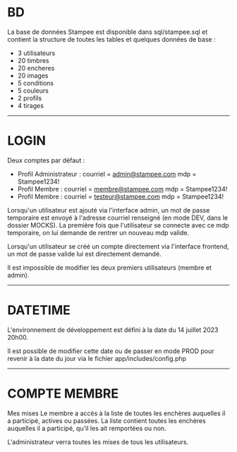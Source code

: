 # BD

La base de données Stampee est disponible dans sql/stampee.sql et contient la structure de toutes les tables et quelques données de base :
- 3 utilisateurs
- 20 timbres
- 20 encheres
- 20 images
- 5 conditions
- 5 couleurs
- 2 profils
- 4 tirages

---

# LOGIN

Deux comptes par défaut :
- Profil Administrateur : 
    courriel = admin@stampee.com
    mdp = Stampee1234!
- Profil Membre :
    courriel = membre@stampee.com
    mdp = Stampee1234!
- Profil Membre :
    courriel = testeur@stampee.com
    mdp = Stampee1234!

Lorsqu'un utilisateur est ajouté via l'interface admin, un mot de passe temporaire est envoyé à l'adresse courriel renseigné (en mode DEV, dans le dossier MOCKS). La première fois que l'utilisateur se connecte avec ce mdp temporaire, on lui demande de rentrer un nouveau mdp valide.

Lorsqu'un utilisateur se créé un compte directement via l'interface frontend, un mot de passe valide lui est directement demandé.

Il est impossible de modifier les deux premiers utilisateurs (membre et admin).

---

# DATETIME

L'environnement de développement est défini à la date du 14 juillet 2023 20h00.

Il est possible de modifier cette date ou de passer en mode PROD pour revenir à la date du jour via le fichier app/includes/config.php

---

# COMPTE MEMBRE

Mes mises
Le membre a accès à la liste de toutes les enchères auquelles il a participé, actives ou passées.
La liste contient toutes les enchères auquelles il a participé, qu'il les ait remportées ou non.

L'administrateur verra toutes les mises de tous les utilisateurs.
